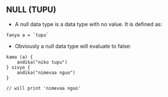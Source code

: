 ## NULL (TUPU)

- A null data type is a data type with no value. It is defined as:
```
fanya a = `tupu`
```

- Obviously a null data type will evaluate to false:
```
kama (a) {
	andika("niko tupu")
} sivyo {
	andika("nimevaa nguo")
}

// will print 'nimevaa nguo'
``` 